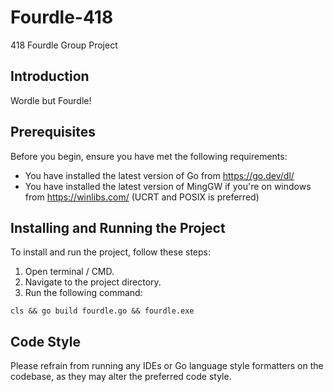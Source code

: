 # Fourdle-418
418 Fourdle Group Project

## Introduction
Wordle but Fourdle!

## Prerequisites
Before you begin, ensure you have met the following requirements:
- You have installed the latest version of Go from https://go.dev/dl/
- You have installed the latest version of MingGW if you're on windows from https://winlibs.com/ (UCRT and POSIX is preferred) 

## Installing and Running the Project
To install and run the project, follow these steps:

1. Open terminal / CMD.
2. Navigate to the project directory.
3. Run the following command:

```
cls && go build fourdle.go && fourdle.exe
```

## Code Style
Please refrain from running any IDEs or Go language style formatters on the codebase, as they may alter the preferred code style.
